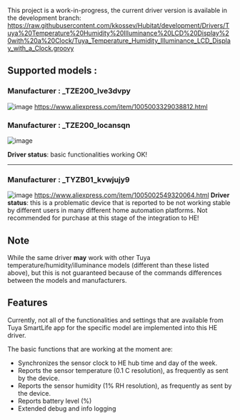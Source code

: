 This project is a work-in-progress, the current driver version is available in the development branch: https://raw.githubusercontent.com/kkossev/Hubitat/development/Drivers/Tuya%20Temperature%20Humidity%20Illuminance%20LCD%20Display%20with%20a%20Clock/Tuya_Temperature_Humidity_Illuminance_LCD_Display_with_a_Clock.groovy


## Supported models :

### Manufacturer : _TZE200_lve3dvpy

![image](https://user-images.githubusercontent.com/6189950/149659251-3503e3e9-237b-41e7-8c45-d8b83155f172.png)
https://www.aliexpress.com/item/1005003329038812.html

### Manufacturer : _TZE200_locansqn
![image](https://user-images.githubusercontent.com/6189950/151618266-a322189e-c9ad-4d72-8b7d-9eb8164d95e9.png)

**Driver status**: basic functionalities working OK!

-----------------------------------------------------------------------------

### Manufacturer :  _TYZB01_kvwjujy9
![image](https://user-images.githubusercontent.com/6189950/150995706-1b175d63-ed00-4ae9-a361-bb5c894e9143.png)
https://www.aliexpress.com/item/1005002549320064.html
**Driver status**:  this is a problematic device that is reported to be not working stable by different users in many different home automation platforms. Not recommended for purchase at this stage of the integration to HE!


## Note

While the same driver **may** work with other Tuya temperature/humidity/illuminance models (different than these listed above), but this is not guaranteed because of the commands differences between the models and manufacturers.

## Features

Currently, not all of the functionalities and settings that are available from Tuya SmartLife app for the specific model are implemented into this HE driver.

The basic functions that are working at the moment are:

* Synchronizes the sensor clock to HE hub time and day of the week.
* Reports the sensor temperature (0.1 C resolution), as frequently as sent by the device.
* Reports the sensor humidity (1% RH resolution),  as frequently as sent by the device.
* Reports battery level (%)
* Extended debug and info logging
